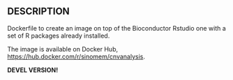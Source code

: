 ## DESCRIPTION ## 
Dockerfile to create an image on top of the Bioconductor Rstudio one 
with a set of R packages already installed. 

The image is available on Docker Hub, <https://hub.docker.com/r/sinomem/cnvanalysis>. 

**DEVEL VERSION!**
